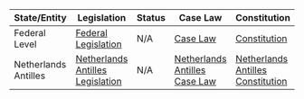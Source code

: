 | State/Entity             | Legislation                                                    | Status                                            | Case Law                                                  | Constitution                                               |
|------------------------  |---------------------------------------------------------------|---------------------------------------------------|-----------------------------------------------------------|------------------------------------------------------------|
| Federal Level            | [Federal Legislation](https://www.government.nl/topics/laws) | N/A                                               | [Case Law](https://uitspraken.rechtspraak.nl)             | [Constitution](https://www.constitutie.com/AN/index.html) |
| Netherlands Antilles     | [Netherlands Antilles Legislation](https://www.government.nl/topics/laws) | N/A  | [Netherlands Antilles Case Law](https://uitspraken.rechtspraak.nl) | [Netherlands Antilles Constitution](https://www.constitutie.com/AN/index.html)    |